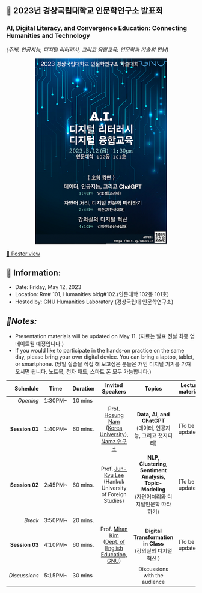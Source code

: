 ## 🌿 2023년 경상국립대학교 인문학연구소 발표회
### AI, Digital Literacy, and Convergence Education: Connecting Humanities and Technology
_(주제: 인공지능, 디지털 리터러시, 그리고 융합교육: 인문학과 기술의 만남)_

<p align="center">
  <img src="poster_small.png" width="350" title="hover text">
</p>

[🔎 Poster view](https://github.com/MK316/workshops/blob/main/20230512_GNU/images/GNU0523_poster.png)
## 🌱 Information:
+ Date: Friday, May 12, 2023
+ Location: Rm# 101, Humanities bldg#102.(인문대학 102동 101호)
+ Hosted by: GNU Humanities Laboratory (경상국립대 인문학연구소)

## _🌱Notes:_  
+ Presentation materials will be updated on May 11. (자료는 발표 전날 최종 업데이트될 예정입니다.) 
+ If you would like to participate in the hands-on practice on the same day, please bring your own digital device. You can bring a laptop, tablet, or smartphone. (당일 실습을 직접 해 보고싶은 분들은 개인 디지털 기기를 가져오시면 됩니다. 노트북, 전자 패드, 스마트 폰 모두 가능합니다.)

|Schedule | Time | Duration | Invited Speakers | Topics | Lecture materials |
|--:|--|--|:--:|:--:|--|
|_Opening_| 1:30PM~ | 10 mins | |  ||
|**Session 01** |1:40PM~  | 60 mins.| Prof. [Hosung Nam](https://github.com/hsnam95) <Br>([Korea University](https://english.korea.ac.kr/english/about/professor.do)),<br>[Namz 연구소](https://www.youtube.com/@namz8170/featured) |  **Data, AI, and ChatGPT** <br>(데이터, 인공지능, 그리고 챗지피티) | [To be updated]|
|**Session 02** |2:45PM~  | 60 mins.| Prof. [Jun-Kyu Lee](http://builder.hufs.ac.kr/user/indexSub.action?codyMenuSeq=81372758&siteId=gse2&menuType=T&uId=1&sortChar=A&linkUrl=1_4.html&mainFrame=right#gse2_09) <br>(Hankuk University of Foreign Studies) |**NLP, Clustering, Sentiment Analysis, Topic-Modeling** <br>(자연어처리와 디지털인문학 따라하기) |[To be updated]|
|_Break_| 3:50PM~  |20 mins.  |||
|**Session 03** |4:10PM~ | 60 mins.| Prof. [Miran Kim](https://github.com/MK316) <br>([Dept. of English Education, GNU](https://www.gnu.ac.kr/englishedu/pi/prfsr/selectPrfsrIntrdView.do?mi=7463&ctgrySn=1403)) | **Digital Transformation in Class** <br>(강의실의 디지털 혁신 ) |[To be updated]|
| _Discussions_| 5:15PM~ | 30 mins|  |Discussions with the audience ||


